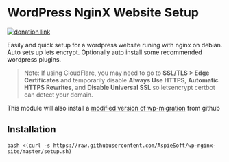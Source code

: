 # WordPress NginX Website Setup

[![donation link](https://img.shields.io/badge/buy%20me%20a%20coffee-square-blue)](https://buymeacoffee.aspiesoft.com)

Easily and quick setup for a wordpress website runing with nginx on debian.
Auto sets up lets encrypt.
Optionally auto install some recommended wordpress plugins.

> Note: If using CloudFlare, you may need to go to **SSL/TLS > Edge Certificates** and temporarily disable **Always Use HTTPS**, **Automatic HTTPS Rewrites**, and **Disable Universal SSL** so letsencrypt certbot can detect your domain.

This module will also install a [modified version of wp-migration](https://github.com/d0n601/All-In-One-WP-Migration-With-Import.git) from github

## Installation

```shell script
bash <(curl -s https://raw.githubusercontent.com/AspieSoft/wp-nginx-site/master/setup.sh)
```
